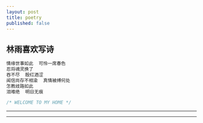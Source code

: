 ```yaml
---
layout: post
title: poetry
published: false
---
```


## 林雨喜欢写诗

```javascript
情缘世事如此  可怜一席春色
忍将魂灵换了
吞不尽  殷红酒涩
闻信尚存不相渝  真情被缚何处
怎教歧路如此
泪难绝  明日无痕
```

```javascript
/* WELCOME TO MY HOME */
```



----
****
